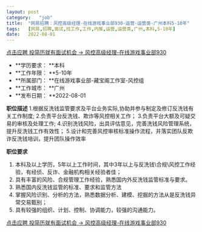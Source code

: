 ```yaml
---
layout:	post
category:	"job"
title:	"网易招聘：风控高级经理-在线游戏事业部930-运营-运营类-广州本科5-10年"
tags:	[网易,招聘,面试,找工作,工作,内推,运营,运营类,广州,本科,5-10年]
date:	2022-08-01
---
```


[点击应聘 投简历就有面试机会 -> 风控高级经理-在线游戏事业部930](http://mobile.bole.netease.com/bole/boleDetail?id=41028&employeeId=346f03c3cda5f04c&key=all)



- **学历要求： **本科
- **工作年限： **5-10年
- **所属部门： **在线游戏事业部-藏宝阁工作室-风控组
- **工作城市： **广州
- **发布日期： **2022-08-01



**职位描述**
1.根据反洗钱监管要求及平台业务实际,协助并参与制定及修订反洗钱有关工作制度;
2.负责平台反洗钱、欺诈等风控相关工作；
3.负责平台大额及可疑交易的审核及处理工作;
4.识别洗钱风险，出具评估意见，完善洗钱风险管理系统，提升反洗钱工作有效性；
5.设计和完善风控审核标准操作流程，并落实团队反欺诈反洗钱培训，提升团队操作效率



**职位要求**
1. 本科及以上学历，5年以上工作时间，其中3年以上与反洗钱\合规\风控工作经验，有经侦、反诈、金融机构相关经验者佳； 
2. 具有丰富的风险、合规管理工作经验，熟悉国内外反洗钱监管标准与要求。 
3. 熟悉国内反洗钱监管的标准、要求和监管方法 
4. 掌握风险识别、分析的方法，熟悉数据分析、建模、挖掘的方法从是反洗钱异常交易甄别； 
5. 具有较强的组织、计划、控制、协调能力，较强的沟通能力。



[点击应聘 投简历就有面试机会 -> 风控高级经理-在线游戏事业部930](http://mobile.bole.netease.com/bole/boleDetail?id=41028&employeeId=346f03c3cda5f04c&key=all)